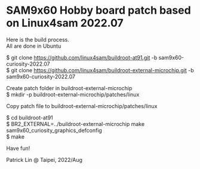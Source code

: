 # SAM9x60 Hobby board patch based on Linux4sam 2022.07
Here is the build process.<br>
All are done in Ubuntu<br>

$ git clone https://github.com/linux4sam/buildroot-at91.git -b sam9x60-curiosity-2022.07<br>
$ git clone https://github.com/linux4sam/buildroot-external-microchip.git -b sam9x60-curiosity-2022.07<br>

Create patch folder in buildroot-external-microchip<br>
$ mkdir -p buildroot-external-microchip/patches/linux<br>

Copy patch file to buildroot-external-microchip/patches/linux<br>

$ cd buildroot-at91<br>
$ BR2_EXTERNAL=../buildroot-external-microchip make sam9x60_curiosity_graphics_defconfig<br>
$ make<br>

Have fun!<br>


Patrick Lin @ Taipei, 2022/Aug<br>
